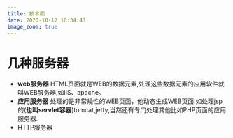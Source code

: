 ```yaml
---
title: 技术面
date: 2020-10-12 10:34:43
image_zoom: true
---
```





# 几种服务器
  - **web服务器**
  HTML页面就是WEB的数据元素,处理这些数据元素的应用软件就叫WEB服务器,如IIS、apache。
  - **应用服务器**
  处理的是非常规性的WEB页面，他动态生成WEB页面.如处理jsp的(**也叫servlet容器**)tomcat,jetty,当然还有专门处理其他比如PHP页面的应用服务器.
  - HTTP服务器
